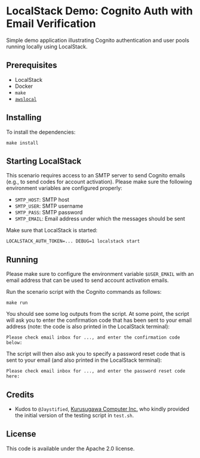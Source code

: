 # LocalStack Demo: Cognito Auth with Email Verification

Simple demo application illustrating Cognito authentication and user pools running locally using LocalStack.

## Prerequisites

* LocalStack
* Docker
* `make`
* [`awslocal`](https://github.com/localstack/awscli-local)

## Installing

To install the dependencies:
```
make install
```

## Starting LocalStack

This scenario requires access to an SMTP server to send Cognito emails (e.g., to send codes for account activation). Please make sure the following environment variables are configured properly:
* `SMTP_HOST`: SMTP host
* `SMTP_USER`: SMTP username
* `SMTP_PASS`: SMTP password
* `SMTP_EMAIL`: Email address under which the messages should be sent

Make sure that LocalStack is started:
```
LOCALSTACK_AUTH_TOKEN=... DEBUG=1 localstack start
```

## Running

Please make sure to configure the environment variable `$USER_EMAIL` with an email address that can be used to send account activation emails.

Run the scenario script with the Cognito commands as follows:
```
make run
```

You should see some log outputs from the script. At some point, the script will ask you to enter the confirmation code that has been sent to your email address (note: the code is also printed in the LocalStack terminal):
```
Please check email inbox for ..., and enter the confirmation code below:
```

The script will then also ask you to specify a password reset code that is sent to your email (and also printed in the LocalStack terminal):
```
Please check email inbox for ..., and enter the password reset code here:
```

## Credits

* Kudos to `@Jaystified`, [Kurusugawa Computer Inc.](https://kurusugawa.jp) who kindly provided the initial version of the testing script in `test.sh`.

## License

This code is available under the Apache 2.0 license.

